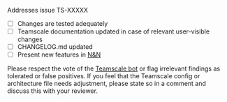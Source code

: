 Addresses issue TS-XXXXX

- [ ] Changes are tested adequately
- [ ] Teamscale documentation updated in case of relevant user-visible changes
- [ ] CHANGELOG.md updated
- [ ] Present new features in [N&N](https://wiki.cqse.eu/pages/viewpage.action?pageId=689566)

Please respect the vote of the [Teamscale bot](https://demo.teamscale.com) or flag irrelevant findings as tolerated or false positives. If you feel that the Teamscale config or architecture file needs adjustment, please state so in a comment and discuss this with your reviewer.

